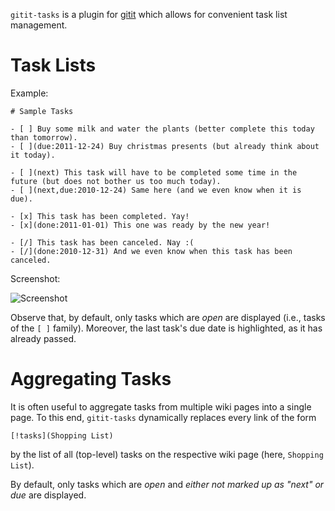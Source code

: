 `gitit-tasks` is a plugin for [gitit](http://gitit.net/) which allows for convenient task list management.

# Task Lists

Example:

    # Sample Tasks

    - [ ] Buy some milk and water the plants (better complete this today than tomorrow).
    - [ ](due:2011-12-24) Buy christmas presents (but already think about it today).

    - [ ](next) This task will have to be completed some time in the future (but does not bother us too much today).
    - [ ](next,due:2010-12-24) Same here (and we even know when it is due).

    - [x] This task has been completed. Yay!
    - [x](done:2011-01-01) This one was ready by the new year!

    - [/] This task has been canceled. Nay :(
    - [/](done:2010-12-31) And we even know when this task has been canceled.

Screenshot:

![Screenshot](Screenshot1.png)

Observe that, by default, only tasks which are *open* are displayed (i.e., tasks of the `[ ]` family).
Moreover, the last task's due date is highlighted, as it has already passed.

# Aggregating Tasks

It is often useful to aggregate tasks from multiple wiki pages into a single page. To this end, `gitit-tasks` dynamically replaces every link of the form

    [!tasks](Shopping List)

by the list of all (top-level) tasks on the respective wiki page (here, `Shopping List`).

By default, only tasks which are *open* and *either not marked up as "next" or due* are displayed.

